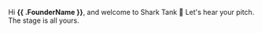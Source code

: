Hi **{{ .FounderName }}**, and welcome to Shark Tank 👋
Let's hear your pitch. The stage is all yours.
